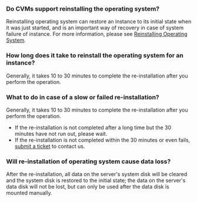 ### Do CVMs support reinstalling the operating system?

Reinstalling operating system can restore an instance to its initial state when it was just started, and is an important way of recovery in case of system failure of instance. For more information, please see [Reinstalling Operating System](https://intl.cloud.tencent.com/document/product/213/4933).

### How long does it take to reinstall the operating system for an instance?

Generally, it takes 10 to 30 minutes to complete the re-installation after you perform the operation.

### What to do in case of a slow or failed re-installation?

Generally, it takes 10 to 30 minutes to complete the re-installation after you perform the operation.

- If the re-installation is not completed after a long time but the 30 minutes have not run out, please wait.
- If the re-installation is not completed within the 30 minutes or even fails, [submit a ticket](https://console.cloud.tencent.com/workorder/category) to contact us.

### Will re-installation of operating system cause data loss?

After the re-installation, all data on the server's system disk will be cleared and the system disk is restored to the initial state; the data on the server's data disk will not be lost, but can only be used after the data disk is mounted manually.

